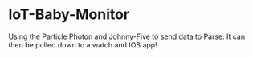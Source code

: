 # IoT-Baby-Monitor
Using the Particle Photon and Johnny-Five to send data to Parse. It can then be pulled down to a watch and IOS app!
